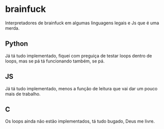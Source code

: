 # brainfuck
Interpretadores de brainfuck em algumas linguagens legais e Js que é uma merda.

## Python
Já tá tudo implementado, fiquei com preguiça de testar loops dentro de loops, mas se pá tá funcionando também, se pá.

## JS
Já tá tudo implementado, menos a função de leitura que vai dar um pouco mais de trabalho.

## C
Os loops ainda não estão implementados, tá tudo bugado, Deus me livre.
